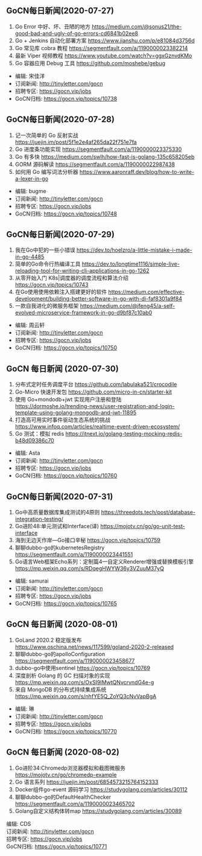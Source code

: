 ## GoCN每日新闻(2020-07-27)

1. Go Error 中好、坏、丑陋的地方 https://medium.com/@sonus21/the-good-bad-and-ugly-of-go-errors-cd6841b02ee8
2. Go + Jenkins 自动化部署方案 https://www.jianshu.com/p/e81084d3756d
3. Go 常见库 cobra 教程 https://segmentfault.com/a/1190000023382214
4. 最新 Viper 视频教程 https://www.youtube.com/watch?v=ggxGznvdKMo
5. Go 容器应用 Debug 工具 https://github.com/moshebe/gebug 

- 编辑: 宋佳洋
- 订阅新闻: http://tinyletter.com/gocn
- 招聘专区: https://gocn.vip/jobs
- GoCN归档: https://gocn.vip/topics/10738


## GoCN每日新闻(2020-07-28)

1. 记一次简单的 Go 反射实战 https://juejin.im/post/5f1e2e4af265da22f751e7fa
2. Go 进度条功能实现 https://segmentfault.com/a/1190000023375330
3. Go 有多快 https://medium.com/swlh/how-fast-is-golang-135c658205eb
4. GORM 源码解读 https://segmentfault.com/a/1190000022987438
5. 如何用 Go 编写词法分析器 https://www.aaronraff.dev/blog/how-to-write-a-lexer-in-go

- 编辑: bugme
- 订阅新闻: http://tinyletter.com/gocn
- 招聘专区: https://gocn.vip/jobs
- GoCN归档: https://gocn.vip/topics/10748

## GoCN每日新闻(2020-07-29)

1. 我在Go中犯的一些小错误 https://dev.to/hoelzro/a-little-mistake-i-made-in-go-4485
2. 简单的Go命令行热编译工具 https://dev.to/longtime1116/simple-live-reloading-tool-for-writing-cli-applications-in-go-1262
3. 从零开始入门 K8s|调度器的调度流程和算法介绍 https://gocn.vip/topics/10743
4. 在Go使用使用依赖注入搭建更好的软件 https://medium.com/effective-development/building-better-software-in-go-with-di-faf8301a9f84
5. 一款自我进化的微服务框架 https://medium.com/@jfeng45/a-self-evolved-microservice-framework-in-go-d9bf87c10ab0

- 编辑: 周云轩
- 订阅新闻: http://tinyletter.com/gocn
- 招聘专区: https://gocn.vip/jobs
- GoCN归档: https://gocn.vip/topics/10750


## GoCN 每日新闻 (2020-07-30)

1. 分布式定时任务调度平台 https://github.com/labulaka521/crocodile
2. Go-Micro 快速开发包 https://github.com/micro-in-cn/starter-kit
3. 使用 Go+mondodb+jwt 实现用户注册和登陆 https://dormoshe.io/trending-news/user-registration-and-login-template-using-golang-mongodb-and-jwt-11895
4. 打造高可用实时事件驱动生态系统的挑战 https://www.infoq.com/articles/realtime-event-driven-ecosystem/
5. Go 测试：模拟 redis https://itnext.io/golang-testing-mocking-redis-b48d09386c70

- 编辑: Asta
- 订阅新闻: http://tinyletter.com/gocn
- 招聘专区: https://gocn.vip/jobs
- GoCN归档: https://gocn.vip/topics/10760

## GoCN每日新闻(2020-07-31)

1. Go中高质量数据库集成测试的4原则 https://threedots.tech/post/database-integration-testing/
2. Go进阶48:单元测试和Interface(译) https://mojotv.cn/go/go-unit-test-interface
3. 海到无边天作岸—Go接口辛秘 https://gocn.vip/topics/10759
4. 聊聊dubbo-go的kubernetesRegistry https://segmentfault.com/a/1190000023441551
5. Go语言Web框架Echo系列：定制篇4—自定义Renderer增强或替换模板引擎 https://mp.weixin.qq.com/s/RDqegHWYW36y3VZuuM37yQ

- 编辑: samurai
- 订阅新闻: http://tinyletter.com/gocn
- 招聘专区: https://gocn.vip/jobs
- GoCN归档: https://gocn.vip/topics/10765

## GoCN 每日新闻 (2020-08-01)

1. GoLand 2020.2 稳定版发布 https://www.oschina.net/news/117599/goland-2020-2-released
2. 聊聊dubbo-go的apolloConfiguration https://segmentfault.com/a/1190000023458677
3. dubbo-go中使用sentinel https://gocn.vip/topics/10769
4. 深度剖析 Golang 的 GC 扫描对象的实现 https://mp.weixin.qq.com/s/OxSI9IMwtQNvcrvndG4e-g
5. 来自 MongoDB 的分布式持续集成系统 https://mp.weixin.qq.com/s/nhfYE5Q_ZoYQ3cNvVapBgA

- 编辑: 琳 
- 订阅新闻: http://tinyletter.com/gocn
- 招聘专区: https://gocn.vip/jobs
- GoCN归档: https://gocn.vip/topics/10770

## GoCN 每日新闻 (2020-08-02)

1. Go进阶34:Chromedp浏览器模拟和截图微服务 https://mojotv.cn/go/chromedp-example 
2. Go 语言系列 https://juejin.im/post/6854573215764152333
3. Docker组件go-event 源码学习 https://studygolang.com/articles/30112
4. 聊聊dubbo-go的DefaultHealthChecker https://segmentfault.com/a/1190000023465702
5. Golang自定义结构体转map https://studygolang.com/articles/30089 

编辑: CDS  
订阅新闻: http://tinyletter.com/gocn  
招聘专区: https://gocn.vip/jobs  
GoCN归档: https://gocn.vip/topics/10771
